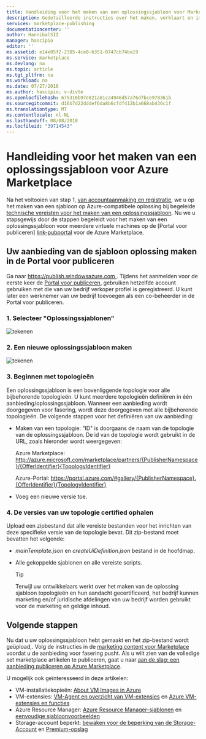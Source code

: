 ```yaml
---
title: Handleiding voor het maken van een oplossingssjabloon voor Marketplace | Microsoft Docs
description: Gedetailleerde instructies over het maken, verklaart en implementeren van een Multi-VM-installatiekopie-oplossingssjabloon voor aankoop op Azure Marketplace.
services: marketplace-publishing
documentationcenter: ''
author: HannibalSII
manager: hascipio
editor: ''
ms.assetid: e14e05f2-2385-4ce0-b351-0747cb74ba19
ms.service: marketplace
ms.devlang: na
ms.topic: article
ms.tgt_pltfrm: na
ms.workload: na
ms.date: 07/27/2016
ms.author: hascipio; v-divte
ms.openlocfilehash: 675316b97e821a81ca4946d57a76d7bce978361b
ms.sourcegitcommit: d16b7d22dddef6da8b6cfdf412b1a668ab436c1f
ms.translationtype: MT
ms.contentlocale: nl-NL
ms.lasthandoff: 08/08/2018
ms.locfileid: "39714543"
---
```

# <a name="guide-to-create-a-solution-template-for-azure-marketplace"></a>Handleiding voor het maken van een oplossingssjabloon voor Azure Marketplace
Na het voltooien van stap 1, [van accountaanmaking en registratie][link-acct-creation], we u op het maken van een sjabloon op Azure-compatibele oplossing bij begeleide [technische vereisten voor het maken van een oplossingssjabloon](marketplace-publishing-solution-template-creation-prerequisites.md). Nu we u stapsgewijs door de stappen begeleidt voor het maken van een oplossingssjabloon voor meerdere virtuele machines op de [Portal voor publiceren] [ link-pubportal] voor de Azure Marketplace.

## <a name="create-your-solution-template-offer-in-the-publishing-portal"></a>Uw aanbieding van de sjabloon oplossing maken in de Portal voor publiceren
Ga naar [ https://publish.windowsazure.com ](http://publish.windowsazure.com). Tijdens het aanmelden voor de eerste keer de [Portal voor publiceren](https://publish.windowsazure.com/), gebruiken hetzelfde account gebruiken met die van uw bedrijf verkoper profiel is geregistreerd. U kunt later een werknemer van uw bedrijf toevoegen als een co-beheerder in de Portal voor publiceren.

### <a name="1-select-solution-templates"></a>1. Selecteer "Oplossingssjablonen"
  ![tekenen][img-pubportal-menu-sol-templ]

### <a name="2-create-a-new-solution-template"></a>2. Een nieuwe oplossingssjabloon maken
  ![tekenen][img-pubportal-sol-templ-new]

### <a name="3-start-with-topologies"></a>3. Beginnen met topologieën
Een oplossingssjabloon is een bovenliggende topologie voor alle bijbehorende topologieën. U kunt meerdere topologieën definiëren in één aanbieding/oplossingssjabloon. Wanneer een aanbieding wordt doorgegeven voor fasering, wordt deze doorgegeven met alle bijbehorende topologieën. De volgende stappen voor het definiëren van uw aanbieding:     

* Maken van een topologie: "ID" is doorgaans de naam van de topologie van de oplossingssjabloon. De id van de topologie wordt gebruikt in de URL, zoals hieronder wordt weergegeven:

  Azure Marketplace: http://azure.microsoft.com/marketplace/partners/{PublisherNamespace}/{OfferIdentifier}{TopologyIdentifier}

  Azure-Portal: https://portal.azure.com/#gallery/{PublisherNamespace}.{OfferIdentifier}{TopologyIdentifier}
* Voeg een nieuwe versie toe.

### <a name="4-get-your-topology-versions-certified"></a>4. De versies van uw topologie certified ophalen
Upload een zipbestand dat alle vereiste bestanden voor het inrichten van deze specifieke versie van de topologie bevat. Dit zip-bestand moet bevatten het volgende:

* *mainTemplate.json* en *createUiDefinition.json* bestand in de hoofdmap.
* Alle gekoppelde sjablonen en alle vereiste scripts.

  > [!TIP]
  > Terwijl uw ontwikkelaars werkt over het maken van de oplossing sjabloon topologieën en hun aandacht gecertificeerd, het bedrijf kunnen marketing en/of juridische afdelingen van uw bedrijf worden gebruikt voor de marketing en geldige inhoud.
  >
  >

## <a name="next-steps"></a>Volgende stappen
Nu dat u uw oplossingssjabloon hebt gemaakt en het zip-bestand wordt geüpload,. Volg de instructies in de [marketing content voor Marketplace](marketplace-publishing-push-to-staging.md) voordat u de aanbieding voor fasering pusht. Als u wilt zien van de volledige set marketplace artikelen te publiceren, gaat u naar [aan de slag: een aanbieding publiceren op Azure Marketplace](marketplace-publishing-getting-started.md).

U mogelijk ook geïnteresseerd in deze artikelen:

* VM-installatiekopieën: [About VM Images in Azure](https://msdn.microsoft.com/library/azure/dn790290.aspx)
* VM-extensies: [VM-Agent en overzicht van VM-extensies](https://msdn.microsoft.com/library/azure/dn832621.aspx) en [Azure VM-extensies en functies](https://msdn.microsoft.com/library/azure/dn606311.aspx)
* Azure Resource Manager: [Azure Resource Manager-sjablonen](../azure-resource-manager/resource-group-authoring-templates.md) en [eenvoudige sjabloonvoorbeelden](https://github.com/rjmax/ArmExamples)
* Storage-account beperkt: [bewaken voor de beperking van de Storage-Account](http://blogs.msdn.com/b/mast/archive/2014/08/02/how-to-monitor-for-storage-account-throttling.aspx) en [Premium-opslag](../virtual-machines/windows/premium-storage.md#scalability-and-performance-targets)

[img-pubportal-menu-sol-templ]:media/marketplace-publishing-solution-template-creation/pubportal-menu-solution-templates.png
[img-pubportal-sol-templ-new]:media/marketplace-publishing-solution-template-creation/pubportal-solution-template-new.png
[link-acct-creation]:marketplace-publishing-accounts-creation-registration.md
[link-pubportal]:https://publish.windowsazure.com
